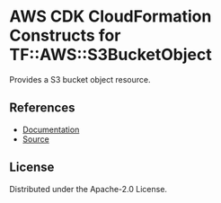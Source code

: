 # AWS CDK CloudFormation Constructs for TF::AWS::S3BucketObject

Provides a S3 bucket object resource.
## References
* [Documentation](https://github.com/iann0036/cfn-tf-custom-types/blob/docs/resources/aws/TF-AWS-S3BucketObject/docs/README.md)
* [Source](https://github.com/iann0036/cfn-tf-custom-types.git)
## License

Distributed under the Apache-2.0 License.